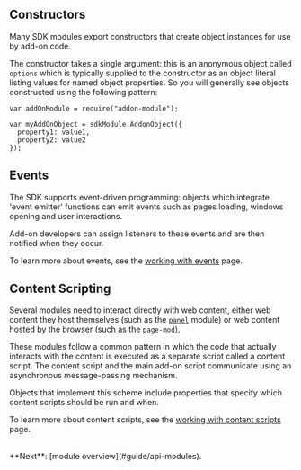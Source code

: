 ## Constructors ##

Many SDK modules export constructors that create object instances for use
by add-on code.

The constructor takes a single argument: this is an anonymous object called
`options` which is typically supplied to the constructor as an object literal
listing values for named object properties. So you will generally see objects
constructed using the following pattern:

    var addOnModule = require("addon-module");

    var myAddOnObject = sdkModule.AddonObject({
      property1: value1,
      property2: value2
    });

## Events ##

The SDK supports event-driven programming: objects which integrate 'event
emitter' functions can emit events such as pages loading, windows opening and
user interactions.

Add-on developers can assign listeners to these events and are then notified
when they occur.

To learn more about events, see the [working with events](#guide/events) page.

## Content Scripting ##

Several modules need to interact directly with web content, either web content
they host themselves (such as the [`panel`](#module/addon-kit/panel) module) or
web content hosted by the browser (such as the
[`page-mod`](#module/addon-kit/page-mod)).

These modules follow a common pattern in which the code
that actually interacts with the content is executed as a separate script
called a content script. The content script and the main add-on script
communicate using an asynchronous message-passing mechanism.

Objects that implement this scheme include properties that specify which
content scripts should be run and when.

To learn more about content scripts, see the [working with content scripts
](#guide/web-content) page.

<br>
**Next**: [module overview](#guide/api-modules).
